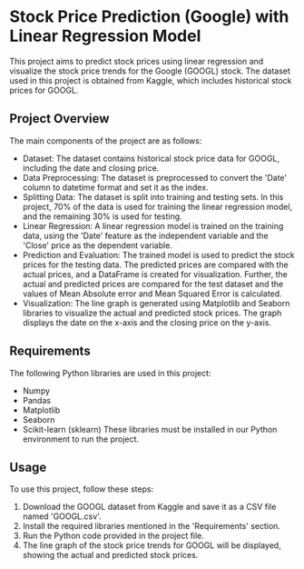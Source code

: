 # Stock Price Prediction (Google) with Linear Regression Model
This project aims to predict stock prices using linear regression and visualize the stock price trends for the Google (GOOGL) stock. The dataset used in this project is obtained from Kaggle, which includes historical stock prices for GOOGL. 

## Project Overview
The main components of the project are as follows:
* Dataset: The dataset contains historical stock price data for GOOGL, including the date and closing price.
* Data Preprocessing: The dataset is preprocessed to convert the 'Date' column to datetime format and set it as the index. 
* Splitting Data: The dataset is split into training and testing sets. In this project, 70% of the data is used for training the linear regression model, and the remaining 30% is used for testing.
* Linear Regression: A linear regression model is trained on the training data, using the 'Date' feature as the independent variable and the 'Close' price as the dependent variable.
* Prediction and Evaluation: The trained model is used to predict the stock prices for the testing data. The predicted prices are compared with the actual prices, and a DataFrame is created for visualization. Further, the actual and predicted prices are compared for the test dataset and the values of Mean Absolute error and Mean Squared Error is calculated.
* Visualization: The line graph is generated using Matplotlib and Seaborn libraries to visualize the actual and predicted stock prices. The graph displays the date on the x-axis and the closing price on the y-axis.

## Requirements
The following Python libraries are used in this project:
* Numpy
* Pandas
* Matplotlib
* Seaborn
* Scikit-learn (sklearn)
These libraries must be installed in our Python environment to run the project.

## Usage
To use this project, follow these steps:
1. Download the GOOGL dataset from Kaggle and save it as a CSV file named 'GOOGL.csv'.
2. Install the required libraries mentioned in the 'Requirements' section.
3. Run the Python code provided in the project file.
4. The line graph of the stock price trends for GOOGL will be displayed, showing the actual and predicted stock prices.

